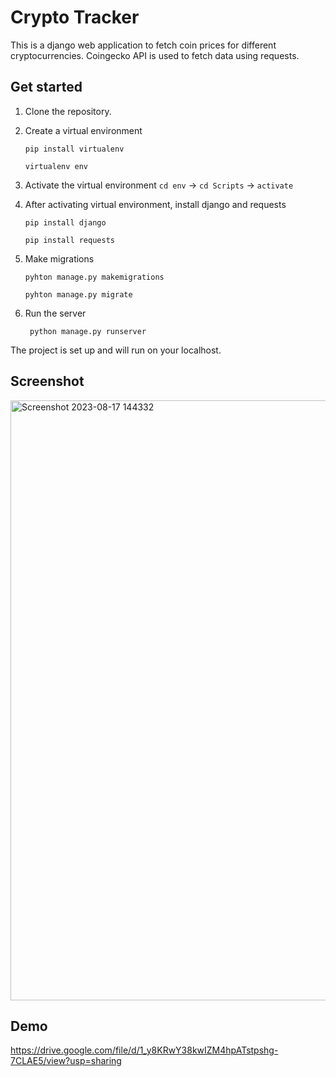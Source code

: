 # Crypto Tracker
This is a django web application to fetch coin prices for different cryptocurrencies. Coingecko API is used to fetch data using requests.
## Get started
1. Clone the repository.
2. Create a virtual environment

   
    ```pip install virtualenv ```

   
      ```virtualenv env```
3. Activate the virtual environment
   ``` cd env ```  -> ```cd Scripts```  -> ```activate```

4. After activating virtual environment, install django and requests

      
      ```pip install django```
      
      ```pip install requests```
5. Make migrations

     ```pyhton manage.py makemigrations```
      
      ```pyhton manage.py migrate```

6. Run the server

        python manage.py runserver

The project is set up and will run on your localhost.


## Screenshot

<img width="960" alt="Screenshot 2023-08-17 144332" src="https://github.com/gargigoel09/Crypto/assets/136559641/c2dd011e-b2f5-4950-9d4b-6b5778ef9e7c">

## Demo
[https://drive.google.com/file/d/1_y8KRwY38kwIZM4hpATstpshg-7CLAE5/view?usp=sharing
](url)
